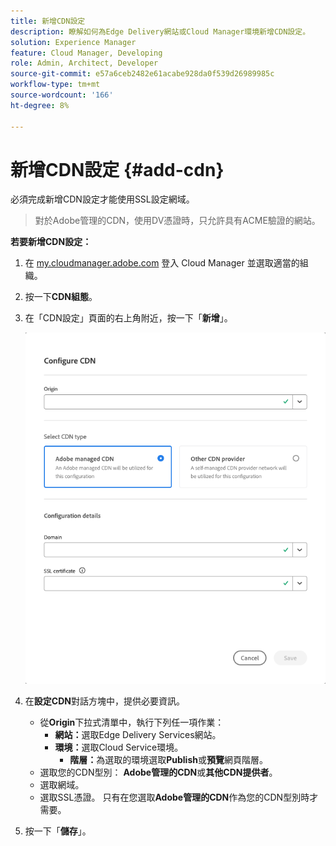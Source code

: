 ```yaml
---
title: 新增CDN設定
description: 瞭解如何為Edge Delivery網站或Cloud Manager環境新增CDN設定。
solution: Experience Manager
feature: Cloud Manager, Developing
role: Admin, Architect, Developer
source-git-commit: e57a6ceb2482e61acabe928da0f539d26989985c
workflow-type: tm+mt
source-wordcount: '166'
ht-degree: 8%

---
```



# 新增CDN設定 {#add-cdn}

必須完成新增CDN設定才能使用SSL設定網域。

>
>
>對於Adobe管理的CDN，使用DV憑證時，只允許具有ACME驗證的網站。

**若要新增CDN設定：**

1. 在 [my.cloudmanager.adobe.com](https://my.cloudmanager.adobe.com/) 登入 Cloud Manager 並選取適當的組織。

1. 按一下&#x200B;**CDN組態**。

1. 在「CDN設定」頁面的右上角附近，按一下「**新增**」。

   ![設定CDN對話方塊](/help/implementing/cloud-manager/assets/configure-cdn-dialog.png)

1. 在&#x200B;**設定CDN**&#x200B;對話方塊中，提供必要資訊。

   * 從&#x200B;**Origin**&#x200B;下拉式清單中，執行下列任一項作業：
      * **網站：**&#x200B;選取Edge Delivery Services網站。
      * **環境：**&#x200B;選取Cloud Service環境。
         * **階層：**&#x200B;為選取的環境選取&#x200B;**Publish**&#x200B;或&#x200B;**預覽**&#x200B;網頁階層。
   * 選取您的CDN型別： **Adobe管理的CDN**&#x200B;或&#x200B;**其他CDN提供者**。
   * 選取網域。
   * 選取SSL憑證。 只有在您選取&#x200B;**Adobe管理的CDN**&#x200B;作為您的CDN型別時才需要。

1. 按一下「**儲存**」。




